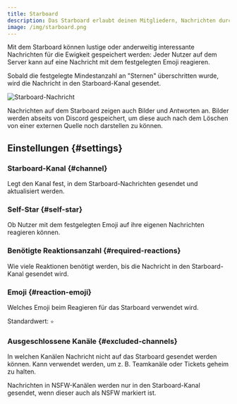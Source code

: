 ```yaml
---
title: Starboard
description: Das Starboard erlaubt deinen Mitgliedern, Nachrichten durch eine Reaktion mit einem einstellbaren Emoji in einen einzigartigen Kanal für immer aufheben zu lassen.
image: /img/starboard.png
---
```


Mit dem Starboard können lustige oder anderweitig interessante Nachrichten für die Ewigkeit gespeichert werden: Jeder Nutzer auf dem Server kann auf eine Nachricht mit dem festgelegten Emoji reagieren.

Sobald die festgelegte Mindestanzahl an "Sternen" überschritten wurde, wird die Nachricht in den Starboard-Kanal gesendet.

![Starboard-Nachricht](/img/starboard.png)

Nachrichten auf dem Starboard zeigen auch Bilder und Antworten an.
Bilder werden abseits von Discord gespeichert, um diese auch nach dem Löschen von einer externen Quelle noch darstellen zu können.

## Einstellungen {#settings}

### Starboard-Kanal {#channel}

Legt den Kanal fest, in dem Starboard-Nachrichten gesendet und aktualisiert werden.

### Self-Star {#self-star}

Ob Nutzer mit dem festgelegten Emoji auf ihre eigenen Nachrichten reagieren können.

### Benötigte Reaktionsanzahl {#required-reactions}

Wie viele Reaktionen benötigt werden, bis die Nachricht in den Starboard-Kanal gesendet wird.

### Emoji {#reaction-emoji}

Welches Emoji beim Reagieren für das Starboard verwendet wird.

Standardwert: `⭐`

### Ausgeschlossene Kanäle {#excluded-channels}

In welchen Kanälen Nachricht nicht auf das Starboard gesendet werden können. Kann verwendet werden, um z. B. Teamkanäle oder Tickets geheim zu halten.

Nachrichten in NSFW-Kanälen werden nur in den Starboard-Kanal gesendet, wenn dieser auch als NSFW markiert ist.
